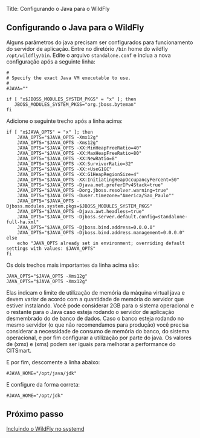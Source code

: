 Title: Configurando o Java para o WildFly

## Configurando o Java para o WildFly

Alguns parâmetros do java precisam ser configurados para funcionamento do servidor de aplicação. Entre no diretório `/bin` home do wildfly `/opt/wildfly/bin`. Edite o arquivo `standalone.conf` e inclua a nova configuração após a seguinte linha:

``` shell
#
# Specify the exact Java VM executable to use.
#
#JAVA=""

if [ "x$JBOSS_MODULES_SYSTEM_PKGS" = "x" ]; then
   JBOSS_MODULES_SYSTEM_PKGS="org.jboss.byteman"
fi

```

Adicione o seguinte trecho após a linha acima:

``` shell
if [ "x$JAVA_OPTS" = "x" ]; then
	JAVA_OPTS="$JAVA_OPTS -Xmx12g"
	JAVA_OPTS="$JAVA_OPTS -Xms12g"
	JAVA_OPTS="$JAVA_OPTS -XX:MinHeapFreeRatio=40"
	JAVA_OPTS="$JAVA_OPTS -XX:MaxHeapFreeRatio=80"
	JAVA_OPTS="$JAVA_OPTS -XX:NewRatio=8"
	JAVA_OPTS="$JAVA_OPTS -XX:SurvivorRatio=32"
	JAVA_OPTS="$JAVA_OPTS -XX:+UseG1GC"
	JAVA_OPTS="$JAVA_OPTS -XX:G1HeapRegionSize=4"
	JAVA_OPTS="$JAVA_OPTS -XX:InitiatingHeapOccupancyPercent=50"
	JAVA_OPTS="$JAVA_OPTS -Djava.net.preferIPv4Stack=true"
	JAVA_OPTS="$JAVA_OPTS -Dorg.jboss.resolver.warning=true"
	JAVA_OPTS="$JAVA_OPTS -Duser.timezone="America/Sao_Paulo""
	JAVA_OPTS="$JAVA_OPTS -Djboss.modules.system.pkgs=$JBOSS_MODULES_SYSTEM_PKGS"
	JAVA_OPTS="$JAVA_OPTS -Djava.awt.headless=true"
	JAVA_OPTS="$JAVA_OPTS -Djboss.server.default.config=standalone-full-ha.xml"
	JAVA_OPTS="$JAVA_OPTS -Djboss.bind.address=0.0.0.0"
	JAVA_OPTS="$JAVA_OPTS -Djboss.bind.address.management=0.0.0.0"
else
	echo "JAVA_OPTS already set in environment; overriding default settings with values: $JAVA_OPTS"
fi
```

Os dois trechos mais importantes da linha acima são:

``` shell
JAVA_OPTS="$JAVA_OPTS -Xms12g"
JAVA_OPTS="$JAVA_OPTS -Xmx12g"
```
Elas indicam o limite de utilização de memória da máquina virtual java e devem variar de acordo com a quantidade de memória do servidor que estiver instalando. Você pode considerar 2GB para o sistema operacional e o restante para o Java caso esteja rodando o servidor de aplicação desmembrado do de banco de dados. Caso o banco esteja rodando no mesmo servidor (o que não recomendamos para produção) você precisa considerar a necessidade de consumo de memória do banco, do sistema operacional, e por fim configurar a utilização por parte do java. Os valores de (xmx) e (xms) podem ser iguais para melhorar a performance do CITSmart.

E por fim, descomente a linha abaixo:

``` shell
#JAVA_HOME="/opt/java/jdk"
```

E configure da forma correta:

``` shell
#JAVA_HOME="/opt/jdk"
```

## Próximo passo

[Incluindo o WildFly no systemd][1]

[1]:/pt-br/citsmart-platform-8/get-started/installation-and-upgrade/perform-installation/include-wildfly-systemd.html
